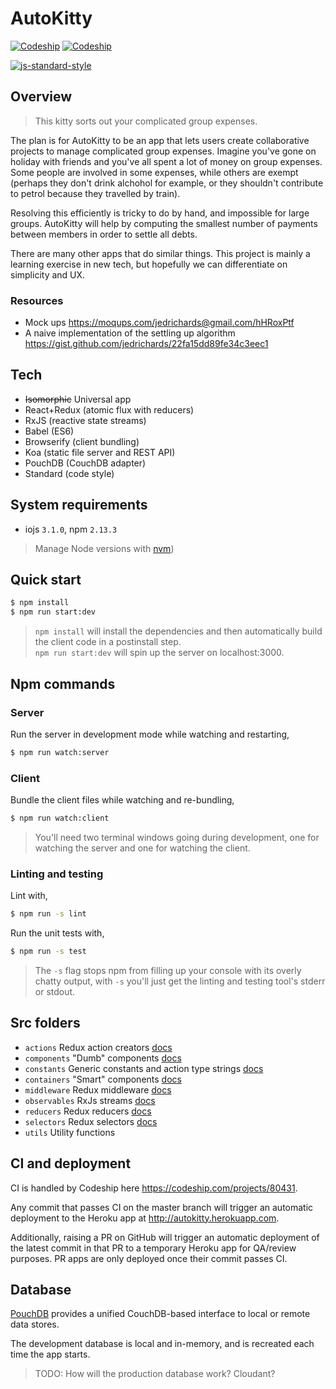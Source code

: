 # AutoKitty

[![Codeship](https://img.shields.io/codeship/abe27f10-debd-0132-a627-465ff4e7e511/master.svg?label=master&style=flat-square)](https://codeship.com/projects/80431)
[![Codeship](https://img.shields.io/codeship/abe27f10-debd-0132-a627-465ff4e7e511/develop.svg?label=develop&style=flat-square)](https://codeship.com/projects/80431)

[![js-standard-style](https://cdn.rawgit.com/feross/standard/master/badge.svg)](https://github.com/feross/standard)

## Overview

> This kitty sorts out your complicated group expenses.

The plan is for AutoKitty to be an app that lets users create collaborative projects to manage complicated group expenses. Imagine you've gone on holiday with friends and you've all spent a lot of money on group expenses. Some people are involved in some expenses, while others are exempt (perhaps they don't drink alchohol for example, or they shouldn't contribute to petrol because they travelled by train).

Resolving this efficiently is tricky to do by hand, and impossible for large groups. AutoKitty will help by computing the smallest number of payments between members in order to settle all debts.

There are many other apps that do similar things. This project is mainly a learning exercise in new tech, but hopefully we can differentiate on simplicity and UX.

### Resources

- Mock ups https://moqups.com/jedrichards@gmail.com/hHRoxPtf
- A naive implementation of the settling up algorithm https://gist.github.com/jedrichards/22fa15dd89fe34c3eec1

## Tech

- ~~Isomorphic~~ Universal app
- React+Redux (atomic flux with reducers)
- RxJS (reactive state streams)
- Babel (ES6)
- Browserify (client bundling)
- Koa (static file server and REST API)
- PouchDB (CouchDB adapter)
- Standard (code style)

## System requirements

- iojs `3.1.0`, npm `2.13.3`

> Manage Node versions with [nvm](https://github.com/creationix/nvm))

## Quick start

```sh
$ npm install
$ npm run start:dev
```

> `npm install` will install the dependencies and then automatically build the client code in a postinstall step.<br/>`npm run start:dev` will spin up the server on localhost:3000.

## Npm commands

### Server

Run the server in development mode while watching and restarting,

```sh
$ npm run watch:server
```

### Client

Bundle the client files while watching and re-bundling,

```sh
$ npm run watch:client
```

> You'll need two terminal windows going during development, one for watching the server and one for watching the client.

### Linting and testing

Lint with,

```sh
$ npm run -s lint
```

Run the unit tests with,

```sh
$ npm run -s test
```

> The `-s` flag stops npm from filling up your console with its overly chatty output, with `-s` you'll just get the linting and testing tool's stderr or stdout.

## Src folders

- `actions` Redux action creators [docs](http://gaearon.github.io/redux/docs/basics/Actions.html)
- `components` "Dumb" components [docs](http://gaearon.github.io/redux/docs/basics/UsageWithReact.html)
- `constants` Generic constants and action type strings [docs](http://gaearon.github.io/redux/docs/basics/Actions.html)
- `containers` "Smart" components [docs](http://gaearon.github.io/redux/docs/basics/UsageWithReact.html)
- `middleware` Redux middleware [docs](http://gaearon.github.io/redux/docs/api/applyMiddleware.html)
- `observables` RxJs streams [docs](http://xgrommx.github.io/rx-book/)
- `reducers` Redux reducers [docs](http://gaearon.github.io/redux/docs/basics/Reducers.html)
- `selectors` Redux selectors [docs](https://github.com/faassen/reselect)
- `utils` Utility functions

## CI and deployment

CI is handled by Codeship here https://codeship.com/projects/80431.

Any commit that passes CI on the master branch will trigger an automatic deployment to the Heroku app at http://autokitty.herokuapp.com.

Additionally, raising a PR on GitHub will trigger an automatic deployment of the latest commit in that PR to a temporary Heroku app for QA/review purposes. PR apps are only deployed once their commit passes CI.

## Database

[PouchDB](http://pouchdb.com) provides a unified CouchDB-based interface to local or remote data stores.

The development database is local and in-memory, and is recreated each time the app starts.

> TODO: How will the production database work? Cloudant?
